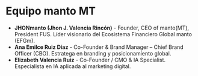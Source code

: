 # Equipo manto MT

- **JHONmanto (Jhon J. Valencia Rincón)** - Founder, CEO of manto(MT), President FUS. Líder visionario del Ecosistema Financiero Global manto (EFGm).
- **Ana Emilce Ruiz Díaz** - Co-Founder & Brand Manager – Chief Brand Officer (CBO). Estratega en branding y posicionamiento global.
- **Elizabeth Valencia Ruiz** - Co-Founder / CMO & IA Specialist. Especialista en IA aplicada al marketing digital.
